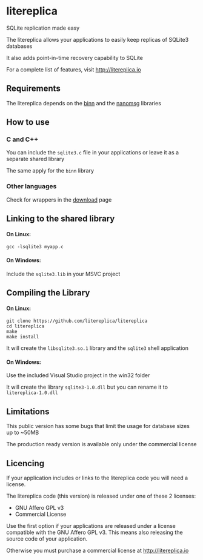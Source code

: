 litereplica
===========

SQLite replication made easy

The litereplica allows your applications to easily keep replicas of SQLite3 databases

It also adds point-in-time recovery capability to SQLite

For a complete list of features, visit http://litereplica.io


Requirements
------------

The litereplica depends on the [binn](https://github.com/liteserver/binn) and the [nanomsg](https://github.com/nanomsg/nanomsg) libraries


How to use
----------

### C and C++

You can include the `sqlite3.c` file in your applications or leave it as a separate shared library

The same apply for the `binn` library

### Other languages

Check for wrappers in the [download](http://litereplica.io/download.html) page


Linking to the shared library
-----------------------------

#### On Linux:
```
gcc -lsqlite3 myapp.c
```

#### On Windows:

Include the `sqlite3.lib` in your MSVC project


Compiling the Library
---------------------

#### On Linux:

```
git clone https://github.com/litereplica/litereplica
cd litereplica
make
make install
```
It will create the `libsqlite3.so.1` library and the `sqlite3` shell application


#### On Windows:

Use the included Visual Studio project in the win32 folder

It will create the library `sqlite3-1.0.dll` but you can rename it to `litereplica-1.0.dll`


Limitations
-----------

This public version has some bugs that limit the usage for database sizes up to ~50MB

The production ready version is available only under the commercial license


Licencing
---------

If your application includes or links to the litereplica code you will need a license.

The litereplica code (this version) is released under one of these 2 licenses:

 * GNU Affero GPL v3
 * Commercial License

Use the first option if your applications are released under a license compatible with the GNU Affero GPL v3. This means also releasing the source code of your application.

Otherwise you must purchase a commercial license at http://litereplica.io
